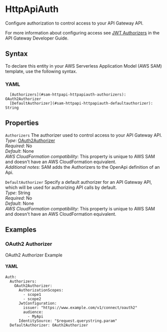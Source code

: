 # HttpApiAuth<a name="sam-property-httpapi-httpapiauth"></a>

Configure authorization to control access to your API Gateway API\.

For more information about configuring access see [JWT Authorizers](https://docs.aws.amazon.com/apigateway/latest/developerguide/http-api-jwt-authorizer.html) in the API Gateway Developer Guide\.

## Syntax<a name="sam-property-httpapi-httpapiauth-syntax"></a>

To declare this entity in your AWS Serverless Application Model \(AWS SAM\) template, use the following syntax\.

### YAML<a name="sam-property-httpapi-httpapiauth-syntax.yaml"></a>

```
  [Authorizers](#sam-httpapi-httpapiauth-authorizers): OAuth2Authorizer
  [DefaultAuthorizer](#sam-httpapi-httpapiauth-defaultauthorizer): String
```

## Properties<a name="sam-property-httpapi-httpapiauth-properties"></a>

 `Authorizers`   <a name="sam-httpapi-httpapiauth-authorizers"></a>
The authorizer used to control access to your API Gateway API\.  
*Type*: [OAuth2Authorizer](sam-property-httpapi-oauth2authorizer.md)  
*Required*: No  
*Default*: None  
*AWS CloudFormation compatibility*: This property is unique to AWS SAM and doesn't have an AWS CloudFormation equivalent\.  
*Additional notes*: SAM adds the Authorizers to the OpenApi definition of an Api\.

 `DefaultAuthorizer`   <a name="sam-httpapi-httpapiauth-defaultauthorizer"></a>
Specify a default authorizer for an API Gateway API, which will be used for authorizing API calls by default\.  
*Type*: String  
*Required*: No  
*Default*: None  
*AWS CloudFormation compatibility*: This property is unique to AWS SAM and doesn't have an AWS CloudFormation equivalent\.

## Examples<a name="sam-property-httpapi-httpapiauth--examples"></a>

### OAuth2 Authorizer<a name="sam-property-httpapi-httpapiauth--examples--oauth2-authorizer"></a>

OAuth2 Authorizer Example

#### YAML<a name="sam-property-httpapi-httpapiauth--examples--oauth2-authorizer--yaml"></a>

```
Auth:
  Authorizers:
    OAuth2Authorizer:
      AuthorizationScopes:
        - scope1
        - scope2
      JwtConfiguration:
        issuer: "https://www.example.com/v1/connect/oauth2"
        audience:
          - MyApi
      IdentitySource: "$request.querystring.param"
  DefaultAuthorizer: OAuth2Authorizer
```